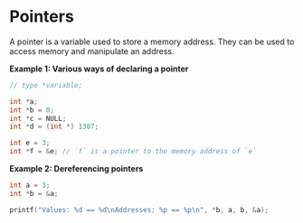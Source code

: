 # Pointers
A pointer is a variable used to store a memory address. They can be used to access
memory and manipulate an address.

**Example 1: Various ways of declaring a pointer**
```c
// type *variable;

int *a;
int *b = 0;
int *c = NULL;
int *d = (int *) 1307;

int e = 3;
int *f = &e; // `f` is a pointer to the memory address of `e`
```

**Example 2: Dereferencing pointers**
```c
int a = 3;
int *b = &a;

printf("Values: %d == %d\nAddresses: %p == %p\n", *b, a, b, &a);
```
